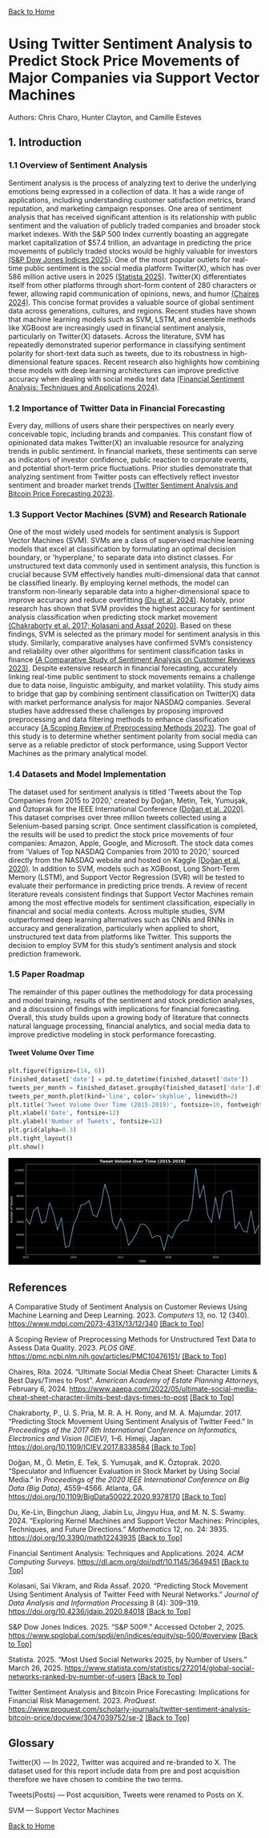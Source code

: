 <a id="top"></a>

[Back to Home](index.md)

# Using Twitter Sentiment Analysis to Predict Stock Price Movements of Major Companies via Support Vector Machines

Authors: Chris Charo, Hunter Clayton, and Camille Esteves

## 1. Introduction

### 1.1 Overview of Sentiment Analysis
Sentiment analysis is the process of analyzing text to derive the underlying emotions being expressed in a collection of data. It has a wide range of applications, including understanding customer satisfaction metrics, brand reputation, and marketing campaign responses. One area of sentiment analysis that has received significant attention is its relationship with public sentiment and the valuation of publicly traded companies and broader stock market indexes. With the S&P 500 Index currently boasting an aggregate market capitalization of $57.4 trillion, an advantage in predicting the price movements of publicly traded stocks would be highly valuable for investors [(S&P Dow Jones Indices 2025)](#ref9). One of the most popular outlets for real-time public sentiment is the social media platform Twitter(X), which has over 586 million active users in 2025 [(Statista 2025)](#ref10). Twitter(X) differentiates itself from other platforms through short-form content of 280 characters or fewer, allowing rapid communication of opinions, news, and humor [(Chaires 2024)](#ref10). This concise format provides a valuable source of global sentiment data across generations, cultures, and regions.
Recent studies have shown that machine learning models such as SVM, LSTM, and ensemble methods like XGBoost are increasingly used in financial sentiment analysis, particularly on Twitter(X) datasets. Across the literature, SVM has repeatedly demonstrated superior performance in classifying sentiment polarity for short-text data such as tweets, due to its robustness in high-dimensional feature spaces. Recent research also highlights how combining these models with deep learning architectures can improve predictive accuracy when dealing with social media text data [(Financial Sentiment Analysis: Techniques and Applications 2024)](#ref7).

### 1.2 Importance of Twitter Data in Financial Forecasting
Every day, millions of users share their perspectives on nearly every conceivable topic, including brands and companies. This constant flow of opinionated data makes Twitter(X) an invaluable resource for analyzing trends in public sentiment. In financial markets, these sentiments can serve as indicators of investor confidence, public reaction to corporate events, and potential short-term price fluctuations. Prior studies demonstrate that analyzing sentiment from Twitter posts can effectively reflect investor sentiment and broader market trends [(Twitter Sentiment Analysis and Bitcoin Price Forecasting 2023)](#ref11).

### 1.3 Support Vector Machines (SVM) and Research Rationale
One of the most widely used models for sentiment analysis is Support Vector Machines (SVM). SVMs are a class of supervised machine learning models that excel at classification by formulating an optimal decision boundary, or 'hyperplane,' to separate data into distinct classes. For unstructured text data commonly used in sentiment analysis, this function is crucial because SVM effectively handles multi-dimensional data that cannot be classified linearly. By employing kernel methods, the model can transform non-linearly separable data into a higher-dimensional space to improve accuracy and reduce overfitting [(Du et al. 2024)](#ref6). Notably, prior research has shown that SVM provides the highest accuracy for sentiment analysis classification when predicting stock market movement [(Chakraborty et al. 2017; Kolasani and Assaf 2020)](#ref4). Based on these findings, SVM is selected as the primary model for sentiment analysis in this study. Similarly, comparative analyses have confirmed SVM’s consistency and reliability over other algorithms for sentiment classification tasks in finance [(A Comparative Study of Sentiment Analysis on Customer Reviews 2023)](#ref1).
Despite extensive research in financial forecasting, accurately linking real-time public sentiment to stock movements remains a challenge due to data noise, linguistic ambiguity, and market volatility. This study aims to bridge that gap by combining sentiment classification on Twitter(X) data with market performance analysis for major NASDAQ companies. Several studies have addressed these challenges by proposing improved preprocessing and data filtering methods to enhance classification accuracy [(A Scoping Review of Preprocessing Methods 2023)](#ref2).
The goal of this study is to determine whether sentiment polarity from social media can serve as a reliable predictor of stock performance, using Support Vector Machines as the primary analytical model.
### 1.4 Datasets and Model Implementation
The dataset used for sentiment analysis is titled 'Tweets about the Top Companies from 2015 to 2020,' created by Doğan, Metin, Tek, Yumuşak, and Öztoprak for the IEEE International Conference [(Doğan et al. 2020)](#ref5). This dataset comprises over three million tweets collected using a Selenium-based parsing script. Once sentiment classification is completed, the results will be used to predict the stock price movements of four companies: Amazon, Apple, Google, and Microsoft. The stock data comes from 'Values of Top NASDAQ Companies from 2010 to 2020,' sourced directly from the NASDAQ website and hosted on Kaggle [(Doğan et al. 2020)](#ref5). In addition to SVM, models such as XGBoost, Long Short-Term Memory (LSTM), and Support Vector Regression (SVR) will be tested to evaluate their performance in predicting price trends.
A review of recent literature reveals consistent findings that Support Vector Machines remain among the most effective models for sentiment classification, especially in financial and social media contexts. Across multiple studies, SVM outperformed deep learning alternatives such as CNNs and RNNs in accuracy and generalization, particularly when applied to short, unstructured text data from platforms like Twitter. This supports the decision to employ SVM for this study’s sentiment analysis and stock prediction framework.
### 1.5 Paper Roadmap
The remainder of this paper outlines the methodology for data processing and model training, results of the sentiment and stock prediction analyses, and a discussion of findings with implications for financial forecasting. Overall, this study builds upon a growing body of literature that connects natural language processing, financial analytics, and social media data to improve predictive modeling in stock performance forecasting.

#### Tweet Volume Over Time

```python
plt.figure(figsize=(14, 6))
finished_dataset['date'] = pd.to_datetime(finished_dataset['date'])
tweets_per_month = finished_dataset.groupby(finished_dataset['date'].dt.to_period('M')).size()
tweets_per_month.plot(kind='line', color='skyblue', linewidth=2)
plt.title('Tweet Volume Over Time (2015-2019)', fontsize=16, fontweight='bold')
plt.xlabel('Date', fontsize=12)
plt.ylabel('Number of Tweets', fontsize=12)
plt.grid(alpha=0.3)
plt.tight_layout()
plt.show()
```

![Tweet Volume Over Time](./images/Tweet-volume-over-time.png)



## References

<a id="ref1"></a> A Comparative Study of Sentiment Analysis on Customer Reviews Using Machine Learning and Deep Learning. 2023. *Computers* 13, no. 12 (340). https://www.mdpi.com/2073-431X/13/12/340 [\[Back to Top\]](#top)  

<a id="ref2"></a> A Scoping Review of Preprocessing Methods for Unstructured Text Data to Assess Data Quality. 2023. *PLOS ONE.* https://pmc.ncbi.nlm.nih.gov/articles/PMC10476151/ [\[Back to Top\]](#top)  

<a id="ref3"></a> Chaires, Rita. 2024. “Ultimate Social Media Cheat Sheet: Character Limits & Best Days/Times to Post”. *American Academy of Estate Planning Attorneys,* February 6, 2024. https://www.aaepa.com/2022/05/ultimate-social-media-cheat-sheet-character-limits-best-days-times-to-post [\[Back to Top\]](#top)  

<a id="ref4"></a> Chakraborty, P., U. S. Pria, M. R. A. H. Rony, and M. A. Majumdar. 2017. “Predicting Stock Movement Using Sentiment Analysis of Twitter Feed.” In *Proceedings of the 2017 6th International Conference on Informatics, Electronics and Vision (ICIEV),* 1–6. Himeji, Japan. https://doi.org/10.1109/ICIEV.2017.8338584 [\[Back to Top\]](#top)  

<a id="ref5"></a> Doğan, M., Ö. Metin, E. Tek, S. Yumuşak, and K. Öztoprak. 2020. “Speculator and Influencer Evaluation in Stock Market by Using Social Media.” In *Proceedings of the 2020 IEEE International Conference on Big Data (Big Data),* 4559–4566. Atlanta, GA. https://doi.org/10.1109/BigData50022.2020.9378170 [\[Back to Top\]](#top)  

<a id="ref6"></a> Du, Ke-Lin, Bingchun Jiang, Jiabin Lu, Jingyu Hua, and M. N. S. Swamy. 2024. “Exploring Kernel Machines and Support Vector Machines: Principles, Techniques, and Future Directions.” *Mathematics* 12, no. 24: 3935. https://doi.org/10.3390/math12243935 [\[Back to Top\]](#top)  

<a id="ref7"></a> Financial Sentiment Analysis: Techniques and Applications. 2024. *ACM Computing Surveys.* https://dl.acm.org/doi/pdf/10.1145/3649451 [\[Back to Top\]](#top)  

<a id="ref8"></a> Kolasani, Sai Vikram, and Rida Assaf. 2020. “Predicting Stock Movement Using Sentiment Analysis of Twitter Feed with Neural Networks.” *Journal of Data Analysis and Information Processing* 8 (4): 309–319. https://doi.org/10.4236/jdaip.2020.84018 [\[Back to Top\]](#top)  

<a id="ref9"></a> S&P Dow Jones Indices. 2025. “S&P 500®.” Accessed October 2, 2025. https://www.spglobal.com/spdji/en/indices/equity/sp-500/#overview [\[Back to Top\]](#top)  

<a id="ref10"></a> Statista. 2025. “Most Used Social Networks 2025, by Number of Users.” March 26, 2025. https://www.statista.com/statistics/272014/global-social-networks-ranked-by-number-of-users [\[Back to Top\]](#top)  

<a id="ref11"></a> Twitter Sentiment Analysis and Bitcoin Price Forecasting: Implications for Financial Risk Management. 2023. *ProQuest.* https://www.proquest.com/scholarly-journals/twitter-sentiment-analysis-bitcoin-price/docview/3047039752/se-2 [\[Back to Top\]](#top)  

 
## Glossary
Twitter(X) — In 2022, Twitter was acquired and re-branded to X. The dataset used for this report include data from pre and post acquisition therefore we have chosen to combine the two terms.  

Tweets(Posts) — Post acquisition, Tweets were renamed to Posts on X.  

SVM — Support Vector Machines  

[Back to Home](index.md)
